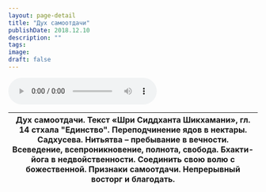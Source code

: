 ```yaml
---
layout: page-detail
title: "Дух самоотдачи"
publishDate: 2018.12.10
description: ""
tags:
image:
draft: false
---
```


<audio title="2018.12.10 - Дух самоотдачи.mp3" src="/upload/iblock/455/455930fccc4deb6a084394af3e31db31.mp3" controls=""></audio>

| Дух самоотдачи. Текст «Шри Сиддханта Шикхамани», гл. 14 стхала "Единство". Переподчинение ядов в нектары. Садхусева. Нитьятва – пребывание в вечности. Всеведение, всепроникновение, полнота, свобода. Бхакти-йога в недвойственности. Соединить свою волю с божественной. Признаки самоотдачи. Непрерывный восторг и благодать. |
| -------------------------------------------------------------------------------------------------------------------------------------------------------------------------------------------------------------------------------------------------------------------------------------------------------------------------------- |

  
